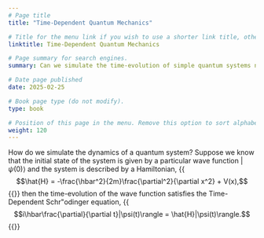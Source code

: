 ```yaml
---
# Page title
title: "Time-Dependent Quantum Mechanics"

# Title for the menu link if you wish to use a shorter link title, otherwise remove this option.
linktitle: Time-Dependent Quantum Mechanics

# Page summary for search engines.
summary: Can we simulate the time-evolution of simple quantum systems numerically?

# Date page published
date: 2025-02-25

# Book page type (do not modify).
type: book

# Position of this page in the menu. Remove this option to sort alphabetically.
weight: 120
---
```


How do we simulate the dynamics of a quantum system? Suppose we know that the initial state of the system is given by a particular wave function $|\psi(0)\rangle$ and the system is described by a Hamiltonian,
{{<math>}}
$$\hat{H} = -\frac{\hbar^2}{2m}\frac{\partial^2}{\partial x^2} + V(x),$$
{{</math>}}
then the time-evolution of the wave function satisfies the Time-Dependent Schr\"odinger equation,
{{<math>}}
$$i\hbar\frac{\partial}{\partial t}|\psi(t)\rangle = \hat{H}|\psi(t)\rangle.$$
{{</math>}}

